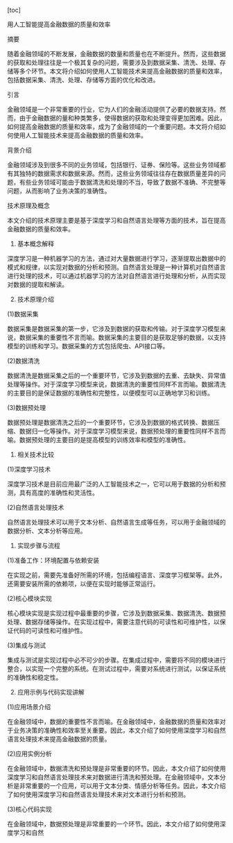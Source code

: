 
[toc]                    
                
                
用人工智能提高金融数据的质量和效率

摘要

随着金融领域的不断发展，金融数据的数量和质量也在不断提升。然而，这些数据的获取和处理往往是一个极其复杂的问题，需要涉及到数据采集、清洗、处理、存储等多个环节。本文将介绍如何使用人工智能技术来提高金融数据的质量和效率，包括数据采集、清洗、处理、存储等方面的优化和改进。

引言

金融领域是一个非常重要的行业，它为人们的金融活动提供了必要的数据支持。然而，由于金融数据的量和种类繁多，使得数据的获取和处理变得更加困难。因此，如何提高金融数据的质量和效率，成为了金融领域的一个重要问题。本文将介绍如何使用人工智能技术来提高金融数据的质量和效率。

背景介绍

金融领域涉及到很多不同的业务领域，包括银行、证券、保险等。这些业务领域都有其独特的数据需求和数据来源。然而，这些业务领域往往存在数据质量差异的问题，有些业务领域可能由于数据清洗和处理的不当，导致了数据不准确、不完整等问题，从而影响了业务决策的准确性。

技术原理及概念

本文介绍的技术原理主要是基于深度学习和自然语言处理等方面的技术，旨在提高金融数据的质量和效率。

1. 基本概念解释

深度学习是一种机器学习的方法，通过对大量数据进行学习，逐渐提取出数据中的模式和规律，以实现对数据的分析和预测。自然语言处理是一种计算机对自然语言进行处理的技术，可以通过机器学习的方法对自然语言进行处理和分析，从而实现对数据的提取和解读。

2. 技术原理介绍

(1)数据采集

数据采集是数据采集的第一步，它涉及到数据的获取和传输。对于深度学习模型来说，数据采集的重要性不言而喻。数据采集的主要目的是获取足够的数据，以支持模型的训练和学习。数据采集的方式包括爬虫、API接口等。

(2)数据清洗

数据清洗是数据采集之后的一个重要环节，它涉及到数据的去重、去缺失、异常值处理等操作。对于深度学习模型来说，数据清洗的重要性同样不言而喻。数据清洗的主要目的是保证数据的准确性和完整性，以便模型可以正确地学习和训练。

(3)数据预处理

数据预处理是数据清洗之后的一个重要环节，它涉及到数据的格式转换、数据压缩、数据归一化等操作。对于深度学习模型来说，数据预处理的重要性同样不言而喻。数据预处理的主要目的是提高模型的训练效率和模型的准确性。

1. 相关技术比较

(1)深度学习技术

深度学习技术是目前应用最广泛的人工智能技术之一，它可以用于数据的分析和预测，具有高度的准确性和灵活性。

(2)自然语言处理技术

自然语言处理技术可以用于文本分析、自然语言生成等任务，可以用于金融领域的数据分析、文本分析等应用。

1. 实现步骤与流程

(1)准备工作：环境配置与依赖安装

在实现之前，需要先准备好所需的环境，包括编程语言、深度学习框架等。此外，还需要安装所需的依赖项，以便在实现时能够正常运行。

(2)核心模块实现

核心模块实现是实现过程中最重要的步骤，它涉及到数据采集、数据清洗、数据预处理、数据存储等操作。在实现过程中，需要注意代码的可读性和可维护性，以保证代码的可读性和可维护性。

(3)集成与测试

集成与测试是实现过程中必不可少的步骤。在集成过程中，需要将不同的模块进行整合，以实现一个完整的系统。在测试过程中，需要对系统进行测试，以保证系统的准确性和稳定性。

2. 应用示例与代码实现讲解

(1)应用场景介绍

在金融领域中，数据的重要性不言而喻。在金融领域中，金融数据的质量和效率对于业务决策的准确性和效率至关重要。因此，本文介绍了如何使用深度学习和自然语言处理技术来提高金融数据的质量。

(2)应用实例分析

在金融领域中，数据清洗和预处理是非常重要的环节。因此，本文介绍了如何使用深度学习和自然语言处理技术来对数据进行清洗和预处理。在金融领域中，文本分析是非常重要的一个应用，可以用于文本分类、情感分析等任务。因此，本文介绍了如何使用深度学习和自然语言处理技术来对文本进行分析和预测。

(3)核心代码实现

在金融领域中，数据预处理是非常重要的一个环节。因此，本文介绍了如何使用深度学习和自然

